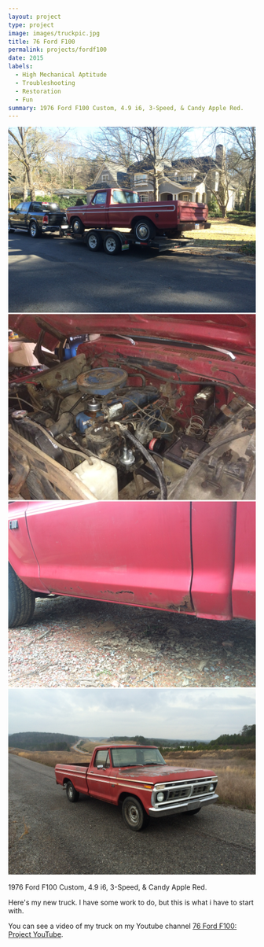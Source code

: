 ```yaml
---
layout: project
type: project
image: images/truckpic.jpg
title: 76 Ford F100
permalink: projects/fordf100
date: 2015
labels:
  - High Mechanical Aptitude
  - Troubleshooting
  - Restoration
  - Fun
summary: 1976 Ford F100 Custom, 4.9 i6, 3-Speed, & Candy Apple Red.
---
```


<div class="ui small rounded images">
  <img class="ui image" src="../images/truck1.jpg">
  <img class="ui image" src="../images/truck2.jpg">
  <img class="ui image" src="../images/truck3.jpg">
  <img class="ui image" src="../images/truck4.jpg">
</div>

1976 Ford F100 Custom, 4.9 i6, 3-Speed, & Candy Apple Red.

Here's my new truck. I have some work to do, but this is what i have to start with.

You can see a video of my truck on my Youtube channel [76 Ford F100: Project YouTube](http://youtu.be/_DbBHWZkWoE).

